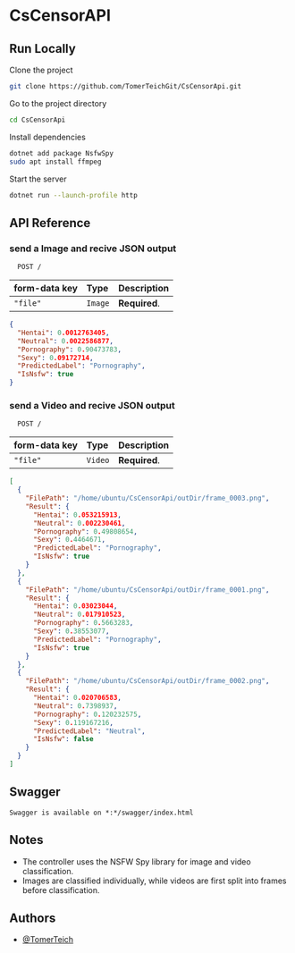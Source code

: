 
# CsCensorAPI


## Run Locally

Clone the project

```bash
git clone https://github.com/TomerTeichGit/CsCensorApi.git
```

Go to the project directory

```bash
cd CsCensorApi
```
Install dependencies

```bash
dotnet add package NsfwSpy 
sudo apt install ffmpeg
```

Start the server

```bash
dotnet run --launch-profile http
```


## API Reference

### send a Image and recive JSON output

```http
  POST /
```

| form-data key | Type     | Description                |
| :-------- | :------- | :------------------------- |
| `"file"` | `Image` | **Required**.  |

```json
{
  "Hentai": 0.0012763405,
  "Neutral": 0.0022586877,
  "Pornography": 0.90473783,
  "Sexy": 0.09172714,
  "PredictedLabel": "Pornography",
  "IsNsfw": true
}
```

### send a Video and recive JSON output

```http
  POST /
```

| form-data key | Type     | Description                |
| :-------- | :------- | :------------------------- |
| `"file"` | `Video` | **Required**.  |

```json
[
  {
    "FilePath": "/home/ubuntu/CsCensorApi/outDir/frame_0003.png",
    "Result": {
      "Hentai": 0.053215913,
      "Neutral": 0.002230461,
      "Pornography": 0.49808654,
      "Sexy": 0.4464671,
      "PredictedLabel": "Pornography",
      "IsNsfw": true
    }
  },
  {
    "FilePath": "/home/ubuntu/CsCensorApi/outDir/frame_0001.png",
    "Result": {
      "Hentai": 0.03023044,
      "Neutral": 0.017910523,
      "Pornography": 0.5663283,
      "Sexy": 0.38553077,
      "PredictedLabel": "Pornography",
      "IsNsfw": true
    }
  },
  {
    "FilePath": "/home/ubuntu/CsCensorApi/outDir/frame_0002.png",
    "Result": {
      "Hentai": 0.020706583,
      "Neutral": 0.7398937,
      "Pornography": 0.120232575,
      "Sexy": 0.119167216,
      "PredictedLabel": "Neutral",
      "IsNsfw": false
    }
  }
]
```

## Swagger
```
Swagger is available on *:*/swagger/index.html
```



## Notes
* The controller uses the NSFW Spy library for image and video classification.
* Images are classified individually, while videos are first split into frames before classification.

## Authors

- [@TomerTeich](https://www.github.com/TomerTeichGit)
